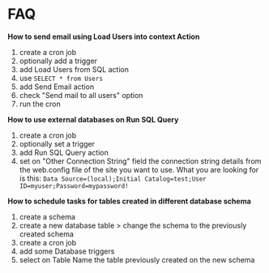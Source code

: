 # FAQ

**How to send email using Load Users into context Action**

1. create a cron job
2. optionally add a trigger
3. add Load Users from SQL action
4. use ``SELECT * from Users``
5. add Send Email action
6. check "Send mail to all users" option
7. run the cron

**How to use external databases on Run SQL Query**

1. create a cron job
2. optionally set a trigger
3. add Run SQL Query action
4. set on "Other Connection String" field the connection string details from the web.config file of the site you want to use. What you are looking for is this:
``Data Source=(local);Initial Catalog=test;User ID=myuser;Password=mypassword!``

**How to schedule tasks for tables created in different database schema**

1. create a schema
2. create a new database table > change the schema to the previously created schema
3. create a cron job
4. add some Database triggers
5. select on Table Name the table previously created on the new schema